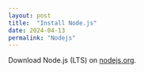 ```yaml
---
layout: post
title:  "Install Node.js"
date: 2024-04-13
permalink: "Nodejs"
---
```


Download Node.js (LTS) on [nodejs.org](https://nodejs.org/en).